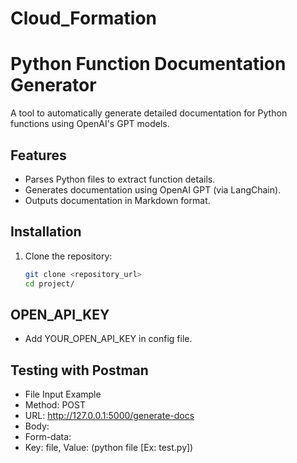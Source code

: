 # Cloud_Formation

# Python Function Documentation Generator

A tool to automatically generate detailed documentation for Python functions using OpenAI's GPT models.

## Features
- Parses Python files to extract function details.
- Generates documentation using OpenAI GPT (via LangChain).
- Outputs documentation in Markdown format.

## Installation

1. Clone the repository:
   ```bash
   git clone <repository_url>
   cd project/

## OPEN_API_KEY
- Add YOUR_OPEN_API_KEY  in config file.


## Testing with Postman
- File Input Example
- Method: POST
- URL: http://127.0.0.1:5000/generate-docs
- Body:
- Form-data:
- Key: file, Value: (python file [Ex: test.py])